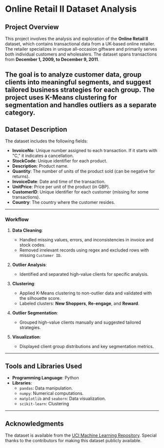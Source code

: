 # Online Retail II Dataset Analysis

## Project Overview
This project involves the analysis and exploration of the **Online Retail II** dataset, which contains transactional data from a UK-based online retailer. The retailer specializes in unique all-occasion giftware and primarily serves both individual customers and wholesalers. The dataset spans transactions from **December 1, 2009, to December 9, 2011**.

The goal is to analyze customer data, group clients into meaningful segments, and suggest tailored business strategies for each group. The project uses K-Means clustering for segmentation and handles outliers as a separate category.
---

## Dataset Description
The dataset includes the following fields:
- **InvoiceNo**: Unique number assigned to each transaction. If it starts with "C," it indicates a cancellation.
- **StockCode**: Unique identifier for each product.
- **Description**: Product name.
- **Quantity**: The number of units of the product sold (can be negative for returns).
- **InvoiceDate**: Date and time of the transaction.
- **UnitPrice**: Price per unit of the product (in GBP).
- **CustomerID**: Unique identifier for each customer (missing for some transactions).
- **Country**: The country where the customer resides.

---

### Workflow
1. **Data Cleaning**:
   - Handled missing values, errors, and inconsistencies in invoice and stock codes.
   - Removed irrelevant records using regex and excluded rows with missing `Customer ID`.

2. **Outlier Analysis**:
   - Identified and separated high-value clients for specific analysis.

3. **Clustering**:
   - Applied K-Means clustering to non-outlier data and validated with the silhouette score.
   - Labeled clusters: **New Shoppers**, **Re-engage**, and **Reward**.

4. **Outlier Segmentation**:
   - Grouped high-value clients manually and suggested tailored strategies.

5. **Visualization**:
   - Displayed client group distributions and key segmentation metrics.

---

## Tools and Libraries Used
- **Programming Language**: Python
- **Libraries**:
  - `pandas`: Data manipulation.
  - `numpy`: Numerical computations.
  - `matplotlib` and `seaborn`: Data visualization.
  -  `scikit-learn`: Clustering

---

## Acknowledgments
The dataset is available from the [UCI Machine Learning Repository](https://archive.ics.uci.edu/ml/index.php). Special thanks to the contributors for making this dataset publicly available.
